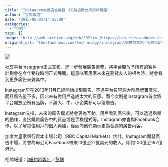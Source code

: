 ```yaml
---
title: "Instagram大搞廣告業務　FB將協助分析用戶興趣"
author: "立場報道"
date: "2015-06-03T14:55:00"
categories:
  - "科技"
tags: []
image: "http://web.archive.org/web/2021im_/https://cdn.thestandnews.com/media/photos/cache/instagram-13_7rv2q_1200x0.png"
original_url: "thestandnews.com/technology/instagram大搞廣告業務-fb將協助分析用戶興趣"
---
```

![](http://web.archive.org/web/2021im_/https://cdn.thestandnews.com/media/photos/cache/instagram-13_7rv2q_1200x0.png)

社交平台[Instagram正式宣布](http://web.archive.org/web/20210627230626/http://blog.business.instagram.com/post/120537653811/the-next-steps-for-ads-on-instagram-new-formats)，進一步發展廣告業務，將平台開放予所有的客戶，計劃會在今年稍後時間正式展開。這意味著用家未來在瀏覽友人的相片時，將會看到更多廣告夾雜其中。

Instagram早在2013年11月已經開始出現廣告，不過平台只容許大型品牌賣廣告，而且廣告量不多，因此未有對用戶造成太大的反感。而今次則是Instagram首次將平台開放至所有品牌，不論大、中、小企業都可以落廣告。

Instagram又指，未來的廣告模式將會更為互動。用戶看到廣告後，可以透過點擊的動作，直接購買廣告中的貨品或是手機程式等。Instagram亦會與Facebook合作，以了解每位用戶的個人興趣，從而向他們顯示更為合適的廣告內容。

加拿大皇家銀行資本市場公司（RBC Capital Markets）估計，Instagram開發廣告市場，將會為母公司Facebook帶來13億至21億美元的收入，即約100億至162億港元。

相關報道：[《紐約時報》](http://web.archive.org/web/20210627230626/http://www.nytimes.com/2015/06/03/technology/instagram-to-announce-plans-to-expand-advertising.html?smid=fb-nytimes&smtyp=cur&_r=0)／[彭博](http://web.archive.org/web/20210627230626/http://www.bloomberg.com/news/articles/2015-06-02/instagram-expands-ad-offerings)